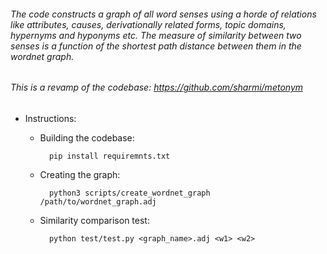 
###### The code constructs a graph of all word senses using a horde of relations like attributes, causes, derivationally related forms, topic domains, hypernyms and hyponyms etc. The measure of similarity between two senses is a function of the shortest path distance between them in the wordnet graph.

###### This is a revamp of the codebase: https://github.com/sharmi/metonym

* Instructions:

	- Building the codebase:

			pip install requiremnts.txt
		
	- Creating the graph:

			python3 scripts/create_wordnet_graph /path/to/wordnet_graph.adj
			
	- Similarity comparison test:
	
			python test/test.py <graph_name>.adj <w1> <w2>
		
